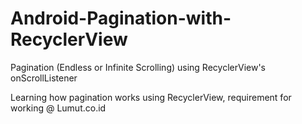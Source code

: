 # Android-Pagination-with-RecyclerView
Pagination (Endless or Infinite Scrolling) using RecyclerView's onScrollListener

Learning how pagination works using RecyclerView, requirement for working @ Lumut.co.id
